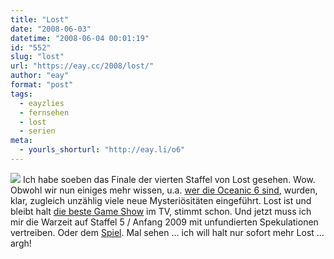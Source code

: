 ```yaml
---
title: "Lost"
date: "2008-06-03"
datetime: "2008-06-04 00:01:19"
id: "552"
slug: "lost"
url: "https://eay.cc/2008/lost/"
author: "eay"
format: "post"
tags:
  - eayzlies
  - fernsehen
  - lost
  - serien
meta:
  - yourls_shorturl: "http://eay.li/o6"
---
```


![](/uploads/2008/lostfinale.jpg) Ich habe soeben das Finale der vierten Staffel von Lost gesehen. Wow. Obwohl wir nun einiges mehr wissen, u.a. [wer die Oceanic 6 sind](//eay.cc/2008/wer-sind-die-oceanic-6/), wurden, klar, zugleich unzählig viele neue Mysteriösitäten eingeführt. Lost ist und bleibt halt [die beste Game Show](http://nymag.com/daily/entertainment/2008/05/nussbaum_why_lost_is_the_best.html) im TV, stimmt schon. Und jetzt muss ich mir die Warzeit auf Staffel 5 / Anfang 2009 mit unfundierten Spekulationen vertreiben. Oder dem [Spiel](http://www.amazon.de/exec/obidos/ASIN/B0010WTCZ6/eayznet-21). Mal sehen ... ich will halt nur sofort mehr Lost ... argh!

